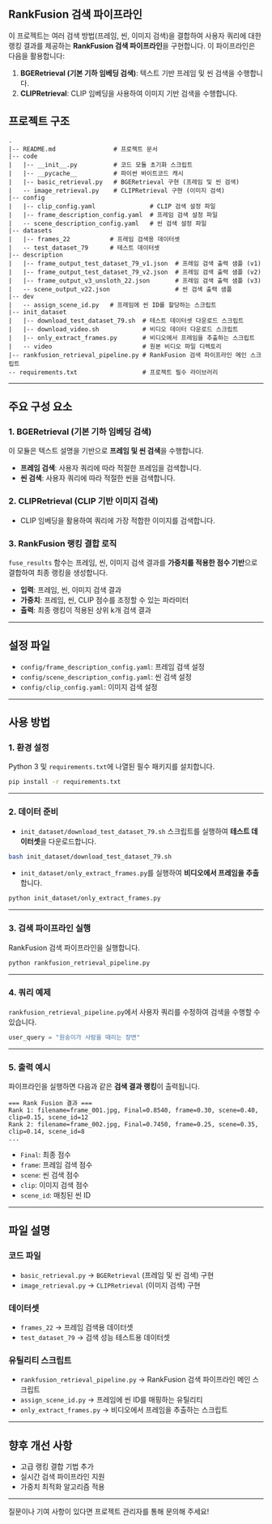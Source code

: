 ## RankFusion 검색 파이프라인

이 프로젝트는 여러 검색 방법(프레임, 씬, 이미지 검색)을 결합하여 사용자 쿼리에 대한 랭킹 결과를 제공하는 **RankFusion 검색 파이프라인**을 구현합니다. 이 파이프라인은 다음을 활용합니다:

1. **BGERetrieval (기본 기하 임베딩 검색)**: 텍스트 기반 프레임 및 씬 검색을 수행합니다.
2. **CLIPRetrieval**: CLIP 임베딩을 사용하여 이미지 기반 검색을 수행합니다.

## 프로젝트 구조

```
.
|-- README.md                # 프로젝트 문서
|-- code
|   |-- __init__.py          # 코드 모듈 초기화 스크립트
|   |-- __pycache__          # 파이썬 바이트코드 캐시
|   |-- basic_retrieval.py   # BGERetrieval 구현 (프레임 및 씬 검색)
|   -- image_retrieval.py    # CLIPRetrieval 구현 (이미지 검색)
|-- config
|   |-- clip_config.yaml               # CLIP 검색 설정 파일
|   |-- frame_description_config.yaml  # 프레임 검색 설정 파일
|   -- scene_description_config.yaml   # 씬 검색 설정 파일
|-- datasets
|   |-- frames_22           # 프레임 검색용 데이터셋
|   -- test_dataset_79      # 테스트 데이터셋
|-- description
|   |-- frame_output_test_dataset_79_v1.json  # 프레임 검색 출력 샘플 (v1)
|   |-- frame_output_test_dataset_79_v2.json  # 프레임 검색 출력 샘플 (v2)
|   |-- frame_output_v3_unsloth_22.json       # 프레임 검색 출력 샘플 (v3)
|   -- scene_output_v22.json                  # 씬 검색 출력 샘플
|-- dev
|   -- assign_scene_id.py   # 프레임에 씬 ID를 할당하는 스크립트
|-- init_dataset
|   |-- download_test_dataset_79.sh  # 테스트 데이터셋 다운로드 스크립트
|   |-- download_video.sh            # 비디오 데이터 다운로드 스크립트
|   |-- only_extract_frames.py       # 비디오에서 프레임을 추출하는 스크립트
|   -- video                         # 원본 비디오 파일 디렉토리
|-- rankfusion_retrieval_pipeline.py # RankFusion 검색 파이프라인 메인 스크립트
-- requirements.txt                  # 프로젝트 필수 라이브러리
```

---

## 주요 구성 요소

### 1. **BGERetrieval (기본 기하 임베딩 검색)**

이 모듈은 텍스트 설명을 기반으로 **프레임 및 씬 검색**을 수행합니다.

- **프레임 검색**: 사용자 쿼리에 따라 적절한 프레임을 검색합니다.
- **씬 검색**: 사용자 쿼리에 따라 적절한 씬을 검색합니다.

### 2. **CLIPRetrieval (CLIP 기반 이미지 검색)**

- CLIP 임베딩을 활용하여 쿼리에 가장 적합한 이미지를 검색합니다.

### 3. **RankFusion 랭킹 결합 로직**

`fuse_results` 함수는 프레임, 씬, 이미지 검색 결과를 **가중치를 적용한 점수 기반**으로 결합하여 최종 랭킹을 생성합니다.

- **입력**: 프레임, 씬, 이미지 검색 결과
- **가중치**: 프레임, 씬, CLIP 점수를 조정할 수 있는 파라미터
- **출력**: 최종 랭킹이 적용된 상위 k개 검색 결과

---

## 설정 파일

- `config/frame_description_config.yaml`: 프레임 검색 설정
- `config/scene_description_config.yaml`: 씬 검색 설정
- `config/clip_config.yaml`: 이미지 검색 설정

---

## 사용 방법

### 1. **환경 설정**

Python 3 및 `requirements.txt`에 나열된 필수 패키지를 설치합니다.

```bash
pip install -r requirements.txt
```

---

### 2. **데이터 준비**

- `init_dataset/download_test_dataset_79.sh` 스크립트를 실행하여 **테스트 데이터셋**을 다운로드합니다.

```bash
bash init_dataset/download_test_dataset_79.sh
```

- `init_dataset/only_extract_frames.py`를 실행하여 **비디오에서 프레임을 추출**합니다.

```bash
python init_dataset/only_extract_frames.py
```

---

### 3. **검색 파이프라인 실행**

RankFusion 검색 파이프라인을 실행합니다.

```bash
python rankfusion_retrieval_pipeline.py
```

---

### 4. **쿼리 예제**

`rankfusion_retrieval_pipeline.py`에서 사용자 쿼리를 수정하여 검색을 수행할 수 있습니다.

```python
user_query = "원숭이가 사람을 때리는 장면"
```

---

### 5. **출력 예시**

파이프라인을 실행하면 다음과 같은 **검색 결과 랭킹**이 출력됩니다.

```
=== Rank Fusion 결과 ===
Rank 1: filename=frame_001.jpg, Final=0.8540, frame=0.30, scene=0.40, clip=0.15, scene_id=12
Rank 2: filename=frame_002.jpg, Final=0.7450, frame=0.25, scene=0.35, clip=0.14, scene_id=8
...
```

- `Final`: 최종 점수
- `frame`: 프레임 검색 점수
- `scene`: 씬 검색 점수
- `clip`: 이미지 검색 점수
- `scene_id`: 매칭된 씬 ID

---

## 파일 설명

### **코드 파일**

- `basic_retrieval.py` → `BGERetrieval` (프레임 및 씬 검색) 구현
- `image_retrieval.py` → `CLIPRetrieval` (이미지 검색) 구현

### **데이터셋**

- `frames_22` → 프레임 검색용 데이터셋
- `test_dataset_79` → 검색 성능 테스트용 데이터셋

### **유틸리티 스크립트**

- `rankfusion_retrieval_pipeline.py` → RankFusion 검색 파이프라인 메인 스크립트
- `assign_scene_id.py` → 프레임에 씬 ID를 매핑하는 유틸리티
- `only_extract_frames.py` → 비디오에서 프레임을 추출하는 스크립트

---

## 향후 개선 사항

- 고급 랭킹 결합 기법 추가  
- 실시간 검색 파이프라인 지원  
- 가중치 최적화 알고리즘 적용  

---

질문이나 기여 사항이 있다면 프로젝트 관리자를 통해 문의해 주세요! 